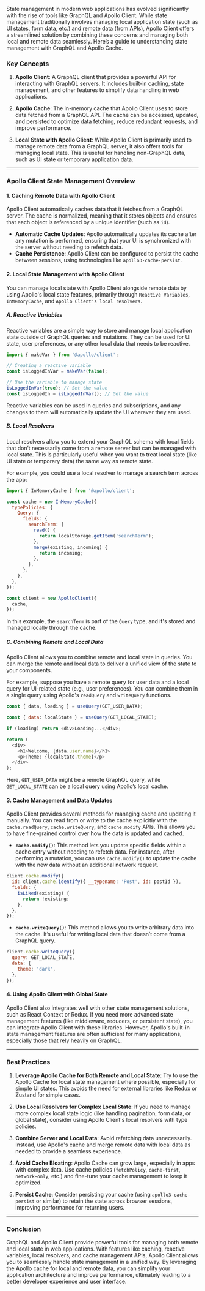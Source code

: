 State management in modern web applications has evolved significantly with the rise of tools like GraphQL and Apollo Client. While state management traditionally involves managing local application state (such as UI states, form data, etc.) and remote data (from APIs), Apollo Client offers a streamlined solution by combining these concerns and managing both local and remote data seamlessly. Here’s a guide to understanding state management with GraphQL and Apollo Cache.

### Key Concepts

1. **Apollo Client**: A GraphQL client that provides a powerful API for interacting with GraphQL servers. It includes built-in caching, state management, and other features to simplify data handling in web applications.

2. **Apollo Cache**: The in-memory cache that Apollo Client uses to store data fetched from a GraphQL API. The cache can be accessed, updated, and persisted to optimize data fetching, reduce redundant requests, and improve performance.

3. **Local State with Apollo Client**: While Apollo Client is primarily used to manage remote data from a GraphQL server, it also offers tools for managing local state. This is useful for handling non-GraphQL data, such as UI state or temporary application data.

---

### Apollo Client State Management Overview

#### 1. **Caching Remote Data with Apollo Client**
Apollo Client automatically caches data that it fetches from a GraphQL server. The cache is normalized, meaning that it stores objects and ensures that each object is referenced by a unique identifier (such as `id`).

- **Automatic Cache Updates**: Apollo automatically updates its cache after any mutation is performed, ensuring that your UI is synchronized with the server without needing to refetch data.
- **Cache Persistence**: Apollo Client can be configured to persist the cache between sessions, using technologies like `apollo3-cache-persist`.

#### 2. **Local State Management with Apollo Client**
You can manage local state with Apollo Client alongside remote data by using Apollo's local state features, primarily through `Reactive Variables`, `InMemoryCache`, and `Apollo Client's local resolvers`.

##### A. **Reactive Variables**
Reactive variables are a simple way to store and manage local application state outside of GraphQL queries and mutations. They can be used for UI state, user preferences, or any other local data that needs to be reactive.

```javascript
import { makeVar } from '@apollo/client';

// Creating a reactive variable
const isLoggedInVar = makeVar(false);

// Use the variable to manage state
isLoggedInVar(true); // Set the value
const isLoggedIn = isLoggedInVar(); // Get the value
```

Reactive variables can be used in queries and subscriptions, and any changes to them will automatically update the UI wherever they are used.

##### B. **Local Resolvers**
Local resolvers allow you to extend your GraphQL schema with local fields that don’t necessarily come from a remote server but can be managed with local state. This is particularly useful when you want to treat local state (like UI state or temporary data) the same way as remote state.

For example, you could use a local resolver to manage a search term across the app:

```javascript
import { InMemoryCache } from '@apollo/client';

const cache = new InMemoryCache({
  typePolicies: {
    Query: {
      fields: {
        searchTerm: {
          read() {
            return localStorage.getItem('searchTerm');
          },
          merge(existing, incoming) {
            return incoming;
          },
        },
      },
    },
  },
});

const client = new ApolloClient({
  cache,
});
```

In this example, the `searchTerm` is part of the `Query` type, and it's stored and managed locally through the cache.

##### C. **Combining Remote and Local Data**
Apollo Client allows you to combine remote and local state in queries. You can merge the remote and local data to deliver a unified view of the state to your components.

For example, suppose you have a remote query for user data and a local query for UI-related state (e.g., user preferences). You can combine them in a single query using Apollo's `readQuery` and `writeQuery` functions.

```javascript
const { data, loading } = useQuery(GET_USER_DATA);

const { data: localState } = useQuery(GET_LOCAL_STATE);

if (loading) return <div>Loading...</div>;

return (
  <div>
    <h1>Welcome, {data.user.name}</h1>
    <p>Theme: {localState.theme}</p>
  </div>
);
```

Here, `GET_USER_DATA` might be a remote GraphQL query, while `GET_LOCAL_STATE` can be a local query using Apollo’s local cache.

#### 3. **Cache Management and Data Updates**
Apollo Client provides several methods for managing cache and updating it manually. You can read from or write to the cache explicitly with the `cache.readQuery`, `cache.writeQuery`, and `cache.modify` APIs. This allows you to have fine-grained control over how the data is updated and cached.

- **`cache.modify()`**: This method lets you update specific fields within a cache entry without needing to refetch data. For instance, after performing a mutation, you can use `cache.modify()` to update the cache with the new data without an additional network request.

```javascript
client.cache.modify({
  id: client.cache.identify({ __typename: 'Post', id: postId }),
  fields: {
    isLiked(existing) {
      return !existing;
    },
  },
});
```

- **`cache.writeQuery()`**: This method allows you to write arbitrary data into the cache. It’s useful for writing local data that doesn’t come from a GraphQL query.

```javascript
client.cache.writeQuery({
  query: GET_LOCAL_STATE,
  data: {
    theme: 'dark',
  },
});
```

#### 4. **Using Apollo Client with Global State**
Apollo Client also integrates well with other state management solutions, such as React Context or Redux. If you need more advanced state management features (like middleware, reducers, or persistent state), you can integrate Apollo Client with these libraries. However, Apollo's built-in state management features are often sufficient for many applications, especially those that rely heavily on GraphQL.

---

### Best Practices

1. **Leverage Apollo Cache for Both Remote and Local State**: Try to use the Apollo Cache for local state management where possible, especially for simple UI states. This avoids the need for external libraries like Redux or Zustand for simple cases.

2. **Use Local Resolvers for Complex Local State**: If you need to manage more complex local state logic (like handling pagination, form data, or global state), consider using Apollo Client's local resolvers with type policies.

3. **Combine Server and Local Data**: Avoid refetching data unnecessarily. Instead, use Apollo's cache and merge remote data with local data as needed to provide a seamless experience.

4. **Avoid Cache Bloating**: Apollo Cache can grow large, especially in apps with complex data. Use cache policies (`fetchPolicy`, `cache-first`, `network-only`, etc.) and fine-tune your cache management to keep it optimized.

5. **Persist Cache**: Consider persisting your cache (using `apollo3-cache-persist` or similar) to retain the state across browser sessions, improving performance for returning users.

---

### Conclusion

GraphQL and Apollo Client provide powerful tools for managing both remote and local state in web applications. With features like caching, reactive variables, local resolvers, and cache management APIs, Apollo Client allows you to seamlessly handle state management in a unified way. By leveraging the Apollo cache for local and remote data, you can simplify your application architecture and improve performance, ultimately leading to a better developer experience and user interface.